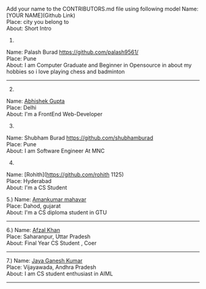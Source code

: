 Add your name to the CONTRIBUTORS.md file using following model
Name: [YOUR NAME](Github Link)<br>
Place: city you belong to<br>
About: Short Intro<br>


1)
Name: Palash Burad https://github.com/palash9561/<br>
Place: Pune<br>
About: I am Computer Graduate and Beginner in Opensource in
       about my hobbies so i love playing chess and badminton<br>
       
<hr>

2)
Name: [Abhishek Gupta](https://github.com/Im-Abhi)<br>
Place: Delhi<br>
About: I'm a FrontEnd Web-Developer<br>

3)
Name: Shubham Burad https://github.com/shubhamburad<br>
Place: Pune<br>
About: I am Software Engineer At MNC <br>


4)
Name: [Rohith](https://github.com/rohith 1125)<br>
Place: Hyderabad<br>
About: I'm a CS Student<br>       

5.) 
Name: [Amankumar mahavar](https://github.com/amankumarmahavar)<br>
Place: Dahod, gujarat<br>
About: I'm a CS diploma student in GTU
<hr>

6.)
Name: [Afzal Khan](https://github.com/afzall-khan)<br>
Place: Saharanpur, Uttar Pradesh<br>
About: Final Year CS Student , Coer
<hr>

7.)
Name: [Jaya Ganesh Kumar](https://github.com/jayaganeshkumar)<br>
Place: Vijayawada, Andhra Pradesh<br>
About: I am CS student enthusiast in AIML
<hr>
